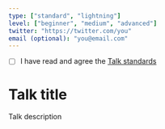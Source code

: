 ```yaml
---
type: ["standard", "lightning"]
level: ["beginner", "medium", "advanced"]
twitter: "https://twitter.com/you"
email (optional): "you@email.com"
---
```


- [ ] I have read and agree the [Talk standards](https://github.com/GolangBCN/talks#talk-standards)

# Talk title

Talk description
